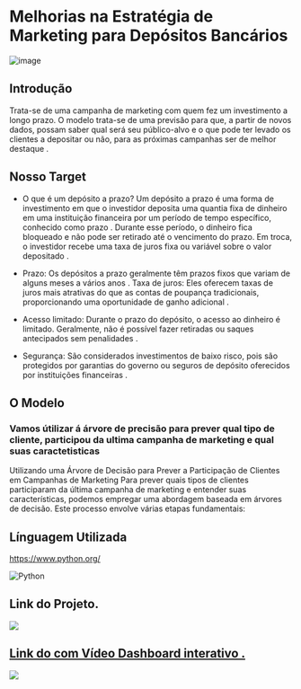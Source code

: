 # Melhorias na Estratégia de Marketing para Depósitos Bancários
![image](https://github.com/felipefagion/MLearning/assets/156556520/b88a51a2-9522-42d0-96ed-145d8f0e7b36)

## Introdução  
Trata-se de uma campanha de marketing com quem fez um investimento a longo prazo. O modelo trata-se de uma previsão para que, a partir de novos dados, possam saber qual será seu público-alvo e o que pode ter levado os clientes a depositar ou não, para as próximas campanhas ser de melhor destaque .

## Nosso Target
- O que é um depósito a prazo?
 Um depósito a prazo é uma forma de investimento em que o investidor deposita uma quantia fixa de dinheiro em uma instituição financeira por um período de tempo específico, conhecido como prazo . Durante esse período, o dinheiro fica bloqueado e não pode ser retirado até o vencimento do prazo. Em troca, o investidor recebe uma taxa de juros fixa ou variável sobre o valor depositado .

- Prazo: Os depósitos a prazo geralmente têm prazos fixos que variam de alguns meses a vários anos .
Taxa de juros: Eles oferecem taxas de juros mais atrativas do que as contas de poupança tradicionais, proporcionando uma oportunidade de ganho adicional .
- Acesso limitado: Durante o prazo do depósito, o acesso ao dinheiro é limitado. Geralmente, não é possível fazer retiradas ou saques antecipados sem penalidades .
- Segurança: São considerados investimentos de baixo risco, pois são protegidos por garantias do governo ou seguros de depósito oferecidos por instituições financeiras .

## O Modelo
### Vamos útilizar á árvore de precisão para prever qual tipo de cliente, participou da ultima campanha de marketing e qual suas caractetisticas
Utilizando uma Árvore de Decisão para Prever a Participação de Clientes em Campanhas de Marketing
Para prever quais tipos de clientes participaram da última campanha de marketing e entender suas características, podemos empregar uma abordagem baseada em árvores de decisão. Este processo envolve várias etapas fundamentais:


## Línguagem Utilizada   
https://www.python.org/

![Python](https://img.shields.io/badge/Python-3776AB?style=for-the-badge&logo=python&logoColor=white)


## Link do Projeto.
<div align="left">  
<a href="https://github.com/felipefagion/MLearning/blob/main/ProjetoMl.ipynb" target="_blank"><img src="https://img.shields.io/badge/Go-00ADD8?style=for-the-badge&logo=go&logoColor=white"</a>

## Link do com Vídeo Dashboard interativo .
<div align="left">  
<a href="https://github.com/felipefagion/MLearning/blob/main/ProjetoMl.ipynb" target="_blank"><img src="https://img.shields.io/badge/Go-00ADD8?style=for-the-badge&logo=go&logoColor=white"</a>

